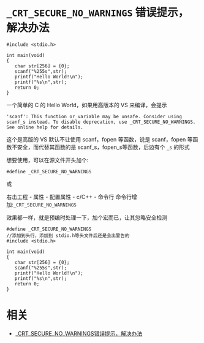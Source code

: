 
# `_CRT_SECURE_NO_WARNINGS` 错误提示，解决办法




```
#include <stdio.h>

int main(void)
{
​	char str[256] = {0};
​	scanf("%255s",str);
​	printf("Hello World!\n");
​	printf("%s\n",str);
​	return 0;
}
```



一个简单的 C 的 Hello World，如果用高版本的 VS 来编译，会提示

```
'scanf': This function or variable may be unsafe. Consider using scanf_s instead. To disable deprecation, use _CRT_SECURE_NO_WARNINGS. See online help for details.
```


这个是高版的 VS 默认不让使用 scanf，fopen 等函数，说是 scanf，fopen 等函数不安全，而代替其函数的是 scanf_s，fopen_s等函数，后边有个 `_s` 的形式


想要使用，可以在源文件开头加个:

```
#define _CRT_SECURE_NO_WARNINGS
```

或

右击工程 - 属性 - 配置属性 - c/C++  - 命令行
命令行增加:`_CRT_SECURE_NO_WARNINGS`


效果都一样，就是预编时处理一下，加个宏而已，让其忽略安全检测


```
#define _CRT_SECURE_NO_WARNINGS
//添加到头行，添加到 stdio.h等头文件后还是会出警告的
#include <stdio.h>

int main(void)
{
​	char str[256] = {0};
​	scanf("%255s",str);
​	printf("Hello World!\n");
​	printf("%s\n",str);
​	return 0;
}
```



# 相关

- [_CRT_SECURE_NO_WARNINGS错误提示，解决办法](https://blog.csdn.net/duke56/article/details/52403458)
